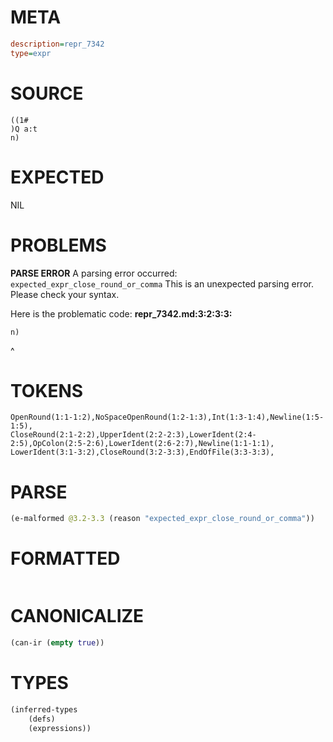 # META
~~~ini
description=repr_7342
type=expr
~~~
# SOURCE
~~~roc
((1#
)Q a:t
n)
~~~
# EXPECTED
NIL
# PROBLEMS
**PARSE ERROR**
A parsing error occurred: `expected_expr_close_round_or_comma`
This is an unexpected parsing error. Please check your syntax.

Here is the problematic code:
**repr_7342.md:3:2:3:3:**
```roc
n)
```
 ^


# TOKENS
~~~zig
OpenRound(1:1-1:2),NoSpaceOpenRound(1:2-1:3),Int(1:3-1:4),Newline(1:5-1:5),
CloseRound(2:1-2:2),UpperIdent(2:2-2:3),LowerIdent(2:4-2:5),OpColon(2:5-2:6),LowerIdent(2:6-2:7),Newline(1:1-1:1),
LowerIdent(3:1-3:2),CloseRound(3:2-3:3),EndOfFile(3:3-3:3),
~~~
# PARSE
~~~clojure
(e-malformed @3.2-3.3 (reason "expected_expr_close_round_or_comma"))
~~~
# FORMATTED
~~~roc

~~~
# CANONICALIZE
~~~clojure
(can-ir (empty true))
~~~
# TYPES
~~~clojure
(inferred-types
	(defs)
	(expressions))
~~~
